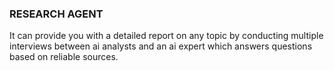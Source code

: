 ### RESEARCH AGENT

It can provide you with a detailed report on any topic by conducting multiple interviews between ai analysts and an ai expert which answers questions based on reliable sources.  